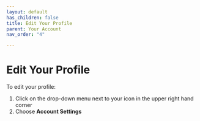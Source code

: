 ```yaml
---
layout: default
has_children: false
title: Edit Your Profile
parent: Your Account
nav_order: "4"

---
```

# Edit Your Profile

To edit your profile:

1. Click on the drop-down menu next to your icon in the upper right hand corner
2. Choose **Account Settings**